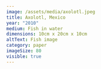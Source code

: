```yaml
---
image: /assets/media/axolotl.jpeg
title: Axolotl, Mexico
year: "2010"
medium: Fish in water
dimensions: 10cm x 20cm x 10cm
altText: Fish image
category: paper
imageSize: 80
visible: true
---
```


